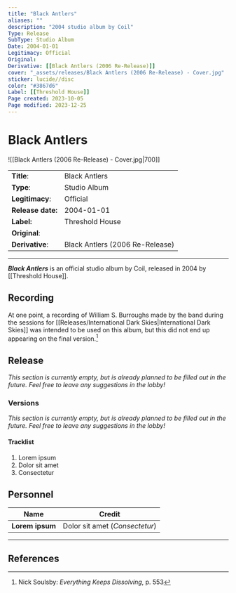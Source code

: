 ```yaml
---
title: "Black Antlers"
aliases: ""
description: "2004 studio album by Coil"
Type: Release  
SubType: Studio Album
Date: 2004-01-01
Legitimacy: Official
Original: 
Derivative: [[Black Antlers (2006 Re-Release)]]
cover: "_assets/releases/Black Antlers (2006 Re-Release) - Cover.jpg"
sticker: lucide//disc
color: "#3867d6"
Label: [[Threshold House]]
Page created: 2023-10-05
Page modified: 2023-12-25
---
```


# Black Antlers

![[Black Antlers (2006 Re-Release) - Cover.jpg|700]]

|  |  |
| --- | --- |
| __Title__: | Black Antlers |
| __Type__: | Studio Album |
| __Legitimacy__: | Official |
| __Release date:__ | 2004-01-01 |
| __Label:__ | Threshold House |
| __Original__: |  |
| __Derivative__: | Black Antlers (2006 Re-Release) |

---

*__Black Antlers__* is an official studio album by Coil, released in 2004 by [[Threshold House]].

## Recording

At one point, a recording of William S. Burroughs made by the band during the sessions for [[Releases/International Dark Skies|International Dark Skies]] was intended to be used on this album, but this did not end up appearing on the final version.[^1]

## Release

*This section is currently empty, but is already planned to be filled out in the future. Feel free to leave any suggestions in the lobby!*

### Versions

*This section is currently empty, but is already planned to be filled out in the future. Feel free to leave any suggestions in the lobby!*

#### Tracklist

1. Lorem ipsum
2. Dolor sit amet
3. Consectetur

## Personnel

| __Name__ |__Credit__ |
| --- | --- |
|__Lorem ipsum__|Dolor sit amet (*Consectetur*)|

---

## References

[^1]: Nick Soulsby: *Everything Keeps Dissolving*, p. 553
